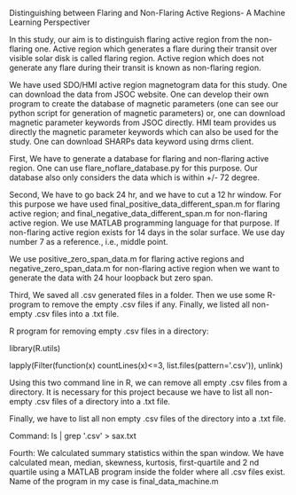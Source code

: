 Distinguishing between Flaring and Non-Flaring Active Regions- A Machine Learning Perspectiver

In this study, our aim is to distinguish flaring active region from the non-flaring one. Active region which generates a flare during their transit over visible solar disk is called flaring region. Active region which does not generate any flare during their transit is known as non-flaring region.

We have used SDO/HMI active region magnetogram data for this study. One can download the data from JSOC website. One can develop their own program to create the database of magnetic parameters (one can see our python script for generation of magnetic parameters) or, one can download magnetic parameter keywords from JSOC directly. HMI team provides us directly the magnetic parameter keywords which can also be used for the study. One can download SHARPs data keyword using drms client.  


First, We have to generate a database for flaring and non-flaring active region. One can use flare_noflare_database.py for this purpose. Our database also only considers the data which is within +/- 72 degree.

Second, We have to go back 24 hr, and we have to cut a 12 hr window. For this purpose we have used final_positive_data_different_span.m for flaring active region; and final_negative_data_different_span.m for non-flaring active region. We use MATLAB programming language for that purpose. If non-flaring active region exists for 14 days in the solar surface. We use day number 7 as a reference., i.e., middle point.

We use positive_zero_span_data.m for flaring active regions and negative_zero_span_data.m for non-flaring active region when we want to generate the data with 24 hour loopback but zero span.

Third, We saved all .csv generated files in a folder. Then we use some R-program to remove the empty .csv files if any. Finally, we listed all non-empty .csv files into a .txt file.

R program for removing empty .csv files in a directory:

library(R.utils)

lapply(Filter(function(x) countLines(x)<=3, list.files(pattern='.csv')), unlink)

Using this two command line in R, we can remove all empty .csv files from a directory. It is necessary for this project because we have to list all non-empty .csv files of a directory into a .txt file.

Finally, we have to list all non empty .csv files of the directory into a .txt file.

Command: ls | grep '.csv' > sax.txt

Fourth: We calculated summary statistics within the span window. We have calculated mean, median, skewness, kurtosis, first-quartile and 2 nd quartile using a MATLAB program inside the folder where all .csv files exist. Name of the program in my case is final_data_machine.m

